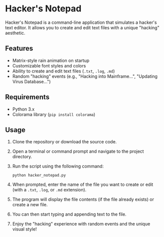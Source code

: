 # Hacker's Notepad

Hacker's Notepad is a command-line application that simulates a hacker's text editor. It allows you to create and edit text files with a unique "hacking" aesthetic.

## Features

- Matrix-style rain animation on startup
- Customizable font styles and colors
- Ability to create and edit text files (`.txt`, `.log`, `.md`)
- Random "hacking" events (e.g., "Hacking into Mainframe...", "Updating Virus Database...")

## Requirements

- Python 3.x
- Colorama library (`pip install colorama`)

## Usage

1. Clone the repository or download the source code.
2. Open a terminal or command prompt and navigate to the project directory.
3. Run the script using the following command:

   ```
   python hacker_notepad.py
   ```

4. When prompted, enter the name of the file you want to create or edit (with a `.txt`, `.log`, or `.md` extension).
5. The program will display the file contents (if the file already exists) or create a new file.
6. You can then start typing and appending text to the file.
7. Enjoy the "hacking" experience with random events and the unique visual style!